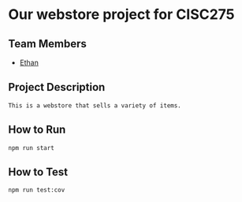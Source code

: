 # Our webstore project for CISC275

## Team Members

-   [Ethan](https://github.com/eorev)

## Project Description

    This is a webstore that sells a variety of items.

## How to Run

    npm run start

## How to Test

    npm run test:cov

